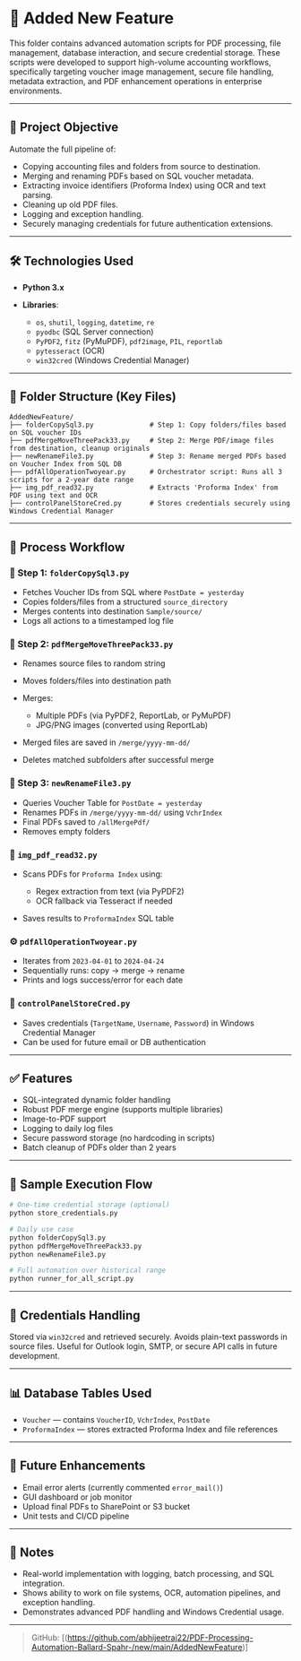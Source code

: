 # 📁 Added New Feature

This folder contains advanced automation scripts for PDF processing, file management, database interaction, and secure credential storage. These scripts were developed to support high-volume accounting workflows, specifically targeting voucher image management, secure file handling, metadata extraction, and PDF enhancement operations in enterprise environments.

---

## 📌 Project Objective

Automate the full pipeline of:

* Copying accounting files and folders from source to destination.
* Merging and renaming PDFs based on SQL voucher metadata.
* Extracting invoice identifiers (Proforma Index) using OCR and text parsing.
* Cleaning up old PDF files.
* Logging and exception handling.
* Securely managing credentials for future authentication extensions.

---

## 🛠️ Technologies Used

* **Python 3.x**
* **Libraries**:

  * `os`, `shutil`, `logging`, `datetime`, `re`
  * `pyodbc` (SQL Server connection)
  * `PyPDF2`, `fitz` (PyMuPDF), `pdf2image`, `PIL`, `reportlab`
  * `pytesseract` (OCR)
  * `win32cred` (Windows Credential Manager)

---

## 📂 Folder Structure (Key Files)

```
AddedNewFeature/
├── folderCopySql3.py              # Step 1: Copy folders/files based on SQL voucher IDs
├── pdfMergeMoveThreePack33.py     # Step 2: Merge PDF/image files from destination, cleanup originals
├── newRenameFile3.py              # Step 3: Rename merged PDFs based on Voucher Index from SQL DB
├── pdfAllOperationTwoyear.py      # Orchestrator script: Runs all 3 scripts for a 2-year date range
├── img_pdf_read32.py              # Extracts 'Proforma Index' from PDF using text and OCR
├── controlPanelStoreCred.py       # Stores credentials securely using Windows Credential Manager
```

---

## 🔄 Process Workflow

### 🧩 Step 1: `folderCopySql3.py`

* Fetches Voucher IDs from SQL where `PostDate = yesterday`
* Copies folders/files from a structured `source_directory`
* Merges contents into destination `Sample/source/`
* Logs all actions to a timestamped log file

### 📑 Step 2: `pdfMergeMoveThreePack33.py`

* Renames source files to random string
* Moves folders/files into destination path
* Merges:

  * Multiple PDFs (via PyPDF2, ReportLab, or PyMuPDF)
  * JPG/PNG images (converted using ReportLab)
* Merged files are saved in `/merge/yyyy-mm-dd/`
* Deletes matched subfolders after successful merge

### 📝 Step 3: `newRenameFile3.py`

* Queries Voucher Table for `PostDate = yesterday`
* Renames PDFs in `/merge/yyyy-mm-dd/` using `VchrIndex`
* Final PDFs saved to `/allMergePdf/`
* Removes empty folders

### 🧠 `img_pdf_read32.py`

* Scans PDFs for `Proforma Index` using:

  * Regex extraction from text (via PyPDF2)
  * OCR fallback via Tesseract if needed
* Saves results to `ProformaIndex` SQL table

### ⚙️ `pdfAllOperationTwoyear.py`

* Iterates from `2023-04-01` to `2024-04-24`
* Sequentially runs: copy → merge → rename
* Prints and logs success/error for each date

### 🔐 `controlPanelStoreCred.py`

* Saves credentials (`TargetName`, `Username`, `Password`) in Windows Credential Manager
* Can be used for future email or DB authentication

---

## ✅ Features

* SQL-integrated dynamic folder handling
* Robust PDF merge engine (supports multiple libraries)
* Image-to-PDF support
* Logging to daily log files
* Secure password storage (no hardcoding in scripts)
* Batch cleanup of PDFs older than 2 years

---

## 🧪 Sample Execution Flow

```bash
# One-time credential storage (optional)
python store_credentials.py

# Daily use case
python folderCopySql3.py
python pdfMergeMoveThreePack33.py
python newRenameFile3.py

# Full automation over historical range
python runner_for_all_script.py
```

---

## 🔐 Credentials Handling

Stored via `win32cred` and retrieved securely. Avoids plain-text passwords in source files. Useful for Outlook login, SMTP, or secure API calls in future development.

---

## 📊 Database Tables Used

* `Voucher` — contains `VoucherID`, `VchrIndex`, `PostDate`
* `ProformaIndex` — stores extracted Proforma Index and file references

---

## 📎 Future Enhancements

* Email error alerts (currently commented `error_mail()`)
* GUI dashboard or job monitor
* Upload final PDFs to SharePoint or S3 bucket
* Unit tests and CI/CD pipeline

---

## 🧠 Notes

* Real-world implementation with logging, batch processing, and SQL integration.
* Shows ability to work on file systems, OCR, automation pipelines, and exception handling.
* Demonstrates advanced PDF handling and Windows Credential usage.

---


> GitHub: \[(https://github.com/abhijeetraj22/PDF-Processing-Automation-Ballard-Spahr-/new/main/AddedNewFeature)]


